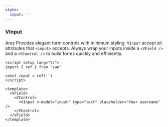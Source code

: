 ```yaml
---
state:
  input: ''
---
```


### VInput

Arez Provides elegant form controls with minimum styling.
`VInput` accept all attributes that `<input>` accepts.
Always wrap your inputs inside a `<VField />` and a `<VControl />`
to build forms quickly and efficiently.

<!--code-->

```vue
<script setup lang="ts">
import { ref } from 'vue'

const input = ref('')
</script>

<template>
  <VField>
    <VControl>
      <VInput v-model="input" type="text" placeholder="Your username" />
    </VControl>
  </VField>
</template>
```

<!--/code-->

<!--example-->

<VField>
  <VControl>
    <VInput
      v-model="frontmatter.state.input"
      type="text"
      placeholder="Your username"
    />
  </VControl>
</VField>

<!--/example-->
